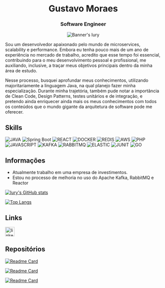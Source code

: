 <h1 align="center">Gustavo Moraes</h1>
<h3 align="center">Software Engineer</h3>

<p align="center">
  <img src="https://storage.worksome.dk/covers/cover-5730c0c2cbd4b2e7bd1b8ecb6c109c34.jpg?ts=?" alt="Banner's Iury"/>
</p>

Sou um desenvolvedor apaixonado pelo mundo de microservices, scalability e performance. Embora eu tenha pouco mais de um ano de experiência no mercado de trabalho, acredito que esse tempo foi essencial, contribuindo para o meu desenvolvimento pessoal e profissional, me auxiliando, inclusive, a traçar meus objetivos principais dentro da minha área de estudo.

Nesse processo, busquei aprofundar meus conhecimentos, utilizando majoritariamente a linguagem Java, na qual planejo fazer minha especialização. Durante minha trajetória, também pude notar a importância de Clean Code, Design Patterns, testes unitários e de integração, e pretendo ainda enriquecer ainda mais os meus conhecimentos com todos os conteúdos que o mundo gigante da arquitetura de software pode me oferecer.

## Skills
![JAVA](https://img.shields.io/badge/Java-ED8B00?style=for-the-badge&logo=java&logoColor=white)
![Spring Boot](https://img.shields.io/badge/Spring-6DB33F?style=for-the-badge&logo=spring&logoColor=white)
![REACT](https://img.shields.io/badge/React-20232A?style=for-the-badge&logo=react&logoColor=61DAFB)
![DOCKER](https://img.shields.io/badge/Docker-2CA5E0?style=for-the-badge&logo=docker&logoColor=white)
![REDIS](https://img.shields.io/badge/redis-%23DD0031.svg?&style=for-the-badge&logo=redis&logoColor=white)
![AWS](https://img.shields.io/badge/Amazon_AWS-FF9900?style=for-the-badge&logo=amazonaws&logoColor=white)
![PHP](https://img.shields.io/badge/PHP-777BB4?style=for-the-badge&logo=php&logoColor=white)
![JAVASCRIPT](https://img.shields.io/badge/JavaScript-323330?style=for-the-badge&logo=javascript&logoColor=F7DF1E)
![KAFKA](https://img.shields.io/badge/Apache_Kafka-231F20?style=for-the-badge&logo=apache-kafka&logoColor=white)
![RABBITMQ](https://img.shields.io/badge/rabbitmq-%23FF6600.svg?&style=for-the-badge&logo=rabbitmq&logoColor=white)
![ELASTIC](https://img.shields.io/badge/Elastic_Search-005571?style=for-the-badge&logo=elasticsearch&logoColor=white)
![JUNIT](https://img.shields.io/badge/Junit5-25A162?style=for-the-badge&logo=junit5&logoColor=white)
![GO](https://img.shields.io/badge/Go-00ADD8?style=for-the-badge&logo=go&logoColor=white)

## Informações
- Atualmente trabalho em uma empresa de investimentos.
- Estou no processo de melhoria no uso do Apache Kafka, RabbitMQ e Reactor

[![Iury's GitHub stats](https://github-readme-stats.vercel.app/api?username=gustavo-moliveira&show_icons=true&theme=radical)](https://github.com/anuraghazra/github-readme-stats)

[![Top Langs](https://github-readme-stats.vercel.app/api/top-langs/?username=gustavo-moliveira&layout=compact&theme=radical)](https://github.com/anuraghazra/github-readme-stats)

## Links
[<img src='https://img.shields.io/badge/LinkedIn-0077B5?style=for-the-badge&logo=linkedin&logoColor=white' alt='linkedin' height='30'>](https://www.linkedin.com/in/gustavo-moraes-762260208/)


## Repositórios
[![Readme Card](https://github-readme-stats.vercel.app/api/pin/?username=gustavo-moliveira&repo=rest-with-springboot-and-java&theme=radical)](https://github.com/gustavo-moliveira/rest-with-springboot-and-java)

[![Readme Card](https://github-readme-stats.vercel.app/api/pin/?username=gustavo-moliveira&repo=codebank&theme=radical)](https://github.com/gustavo-moliveira/codebank)

[![Readme Card](https://github-readme-stats.vercel.app/api/pin/?username=gustavo-moliveira&repo=schedule-service&theme=radical)](https://github.com/gustavo-moliveira/schedule-service)
